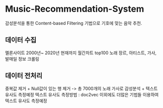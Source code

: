 # Music-Recommendation-System
감성분석을 통한 Content-based Filtering 기법으로 기호에 맞는 음악 추천.

## 데이터 수집
멜론사이트 2000년~ 2020년 현재까지 월간차트 top100 노래 장르, 아티스트, 가사, 발매일 정보 크롤링

## 데이터 전처리 
중복값 제거 + Null값이 있는 행 제거 -> 총 7000개의 노래 가사로 감성분석 + 텍스트 유사도 측정예정
텍스트 유사도 측정방법 : doc2vec
이외에도 더많은 기법들 이용하여 텍스트 유사도 측정예정
